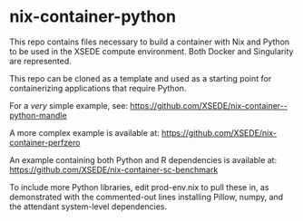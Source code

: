 # nix-container-python
This repo contains files necessary to build a container with Nix and Python to be used in the XSEDE compute environment. Both Docker and Singularity are represented. 

This repo can be cloned as a template and used as a starting point for containerizing 
applications that require Python.

For a *very* simple example, see: https://github.com/XSEDE/nix-container--python-mandle

A more complex example is available at: https://github.com/XSEDE/nix-container-perfzero

An example containing both Python and R dependencies is available at:
https://github.com/XSEDE/nix-container-sc-benchmark

To include more Python libraries, edit prod-env.nix to pull these in, as demonstrated
with the commented-out lines installing Pillow, numpy, and the attendant system-level
dependencies.
